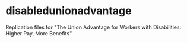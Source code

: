# disabledunionadvantage
Replication files for "The Union Advantage for Workers with Disabilities: Higher Pay, More Benefits"
